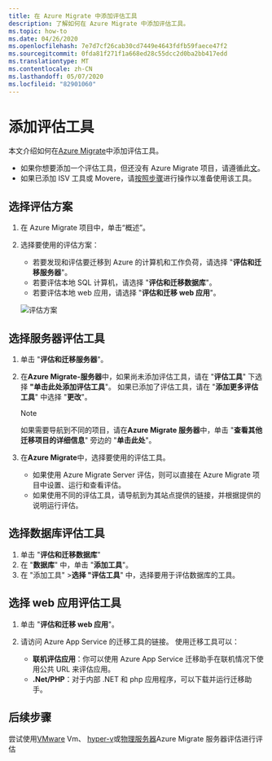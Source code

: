 ```yaml
---
title: 在 Azure Migrate 中添加评估工具
description: 了解如何在 Azure Migrate 中添加评估工具。
ms.topic: how-to
ms.date: 04/26/2020
ms.openlocfilehash: 7e7d7cf26cab30cd7449e4643fdfb59faece47f2
ms.sourcegitcommit: 0fda81f271f1a668ed28c55dcc2d0ba2bb417edd
ms.translationtype: MT
ms.contentlocale: zh-CN
ms.lasthandoff: 05/07/2020
ms.locfileid: "82901060"
---
```

# <a name="add-assessment-tools"></a>添加评估工具

本文介绍如何在[Azure Migrate](migrate-overview.md)中添加评估工具。 

- 如果你想要添加一个评估工具，但还没有 Azure Migrate 项目，请遵循此[文](how-to-add-tool-first-time.md)。
- 如果已添加 ISV 工具或 Movere，请[按照步骤](prepare-isv-movere.md)进行操作以准备使用该工具。

## <a name="select-an-assessment-scenario"></a>选择评估方案

1. 在 Azure Migrate 项目中，单击“概述”。 
2. 选择要使用的评估方案：

    - 若要发现和评估要迁移到 Azure 的计算机和工作负荷，请选择 "**评估和迁移服务器**"。
    - 若要评估本地 SQL 计算机，请选择 "**评估和迁移数据库**"。
    - 若要评估本地 web 应用，请选择 "**评估和迁移 web 应用**"。

    ![评估方案](./media/how-to-assess/assess-scenario.png)

## <a name="select-a-server-assessment-tool"></a>选择服务器评估工具 

1. 单击 "**评估和迁移服务器**"。
2. 在**Azure Migrate-服务器**中，如果尚未添加评估工具，请在 "**评估工具**" 下选择 **"单击此处添加评估工具**"。 如果已添加了评估工具，请在 "**添加更多评估工具**" 中选择 "**更改**"。

    > [!NOTE]
    > 如果需要导航到不同的项目，请在**Azure Migrate 服务器**中，单击 "**查看其他迁移项目的详细信息**" 旁边的 "**单击此处**"。

3. 在**Azure Migrate**中，选择要使用的评估工具。

    - 如果使用 Azure Migrate Server 评估，则可以直接在 Azure Migrate 项目中设置、运行和查看评估。
    - 如果使用不同的评估工具，请导航到为其站点提供的链接，并根据提供的说明运行评估。


## <a name="select-a-database-assessment-tool"></a>选择数据库评估工具

1. 单击 "**评估和迁移数据库**"
2. 在 "**数据库**" 中，单击 "**添加工具**"。
3. 在 "添加工具" >**选择 "评估工具**" 中，选择要用于评估数据库的工具。

## <a name="select-a-web-app-assessment-tool"></a>选择 web 应用评估工具

1. 单击 "**评估和迁移 web 应用**"。
2. 请访问 Azure App Service 的迁移工具的链接。 使用迁移工具可以：

    - **联机评估应用**：你可以使用 Azure App Service 迁移助手在联机情况下使用公共 URL 来评估应用。
    - **.Net/PHP**：对于内部 .NET 和 php 应用程序，可以下载并运行迁移助手。



## <a name="next-steps"></a>后续步骤

尝试使用[VMware](tutorial-prepare-vmware.md) Vm、 [hyper-v](tutorial-prepare-hyper-v.md)或[物理服务器](tutorial-prepare-physical.md)Azure Migrate 服务器评估进行评估

